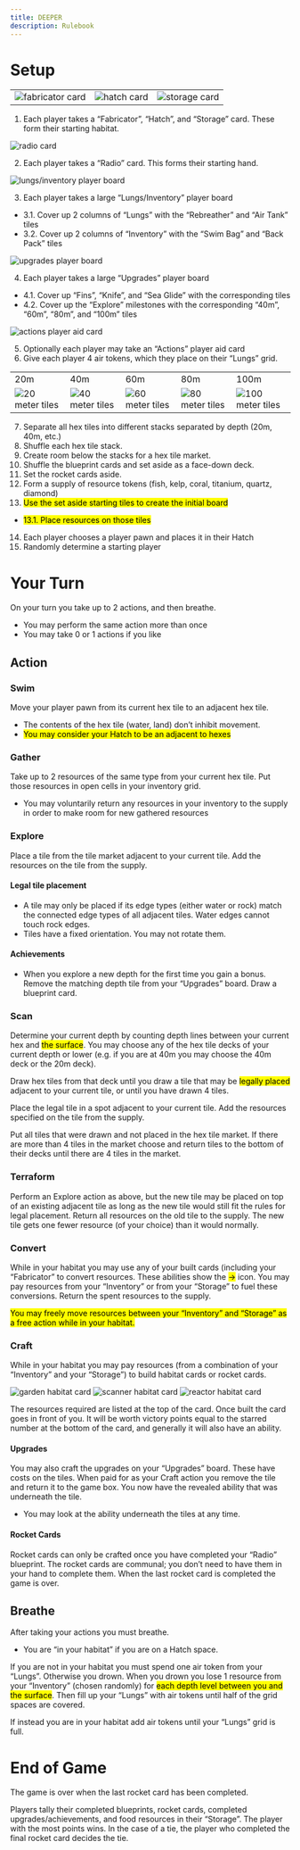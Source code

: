 ```yaml
---
title: DEEPER
description: Rulebook
---
```

# Setup

<table class="components">
<tr><td><img class="card" alt="fabricator card" src="rulebook/Fabricator.png"/></td><td><img class="card" alt="hatch card" src="rulebook/Hatch.png"/></td><td><img class="card" alt="storage card" src="rulebook/Storage.png"/></td></tr>
</table>

1. Each player takes a “Fabricator”, “Hatch”, and “Storage” card. These form their starting habitat.

<img class="card" alt="radio card" src="rulebook/Radio.png"/>

2. Each player takes a “Radio” card. This forms their starting hand.

<img class="card" alt="lungs/inventory player board" src="rulebook/LungsInventory.png"/>

3. Each player takes a large “Lungs/Inventory” player board
  - 3.1. Cover up 2 columns of “Lungs” with the “Rebreather” and “Air Tank” tiles
  - 3.2. Cover up 2 columns of “Inventory” with the “Swim Bag” and “Back Pack” tiles

<img class="card" alt="upgrades player board" src="rulebook/Upgrades.png"/>

4. Each player takes a large “Upgrades” player board
  - 4.1. Cover up “Fins”, “Knife”, and “Sea Glide” with the corresponding tiles
  - 4.2. Cover up the “Explore” milestones with the corresponding “40m”, “60m”, “80m”, and “100m” tiles

<img class="card" alt="actions player aid card" src="rulebook/Actions.png"/>

5. Optionally each player may take an “Actions” player aid card
6. Give each player 4 air tokens, which they place on their “Lungs” grid.

<table class="components">
<tr><td>20m</td><td>40m</td><td>60m</td><td>80m</td><td>100m</td></tr>
<tr><td><img alt="20 meter tiles" src="rulebook/20m.png"/></td><td><img alt="40 meter tiles" src="rulebook/40m.png"/></td><td><img alt="60 meter tiles" src="rulebook/60m.png"/></td><td><img alt="80 meter tiles" src="rulebook/80m.png"/></td><td><img alt="100 meter tiles" src="rulebook/100m.png"/></td></tr>
</table>

7. Separate all hex tiles into different stacks separated by depth (20m, 40m, etc.)
8. Shuffle each hex tile stack.
9. Create room below the stacks for a hex tile market.
10. Shuffle the blueprint cards and set aside as a face-down deck.
11. Set the rocket cards aside.
12. Form a supply of resource tokens (fish, kelp, coral, titanium, quartz, diamond)
13. <mark>Use the set aside starting tiles to create the initial board</mark>
  - <mark>13.1. Place resources on those tiles</mark>
14. Each player chooses a player pawn and places it in their Hatch
15. Randomly determine a starting player

# Your Turn
On your turn you take up to 2 actions, and then breathe.
- You may perform the same action more than once
- You may take 0 or 1 actions if you like

## Action
### Swim
Move your player pawn from its current hex tile to an adjacent hex tile.
- The contents of the hex tile (water, land) don’t inhibit movement.
- <mark>You may consider your Hatch to be an adjacent to hexes</mark>

### Gather
Take up to 2 resources of the same type from your current hex tile. Put those resources in open cells in your inventory grid.
- You may voluntarily return any resources in your inventory to the supply in order to make room for new gathered resources

### Explore
Place a tile from the tile market adjacent to your current tile. Add the resources on the tile from the supply.

#### Legal tile placement
- A tile may only be placed if its edge types (either water or rock) match the connected edge types of all adjacent tiles. Water edges cannot touch rock edges.
- Tiles have a fixed orientation. You may not rotate them. 

#### Achievements
- When you explore a new depth for the first time you gain a bonus. Remove the matching depth tile from your “Upgrades” board. Draw a blueprint card.

### Scan
Determine your current depth by counting depth lines between your current hex and <mark>the surface</mark>. You may choose any of the hex tile decks of your current depth or lower (e.g. if you are at 40m you may choose the 40m deck or the 20m deck).

Draw hex tiles from that deck until you draw a tile that may be <mark>legally placed</mark> adjacent to your current tile, or until you have drawn 4 tiles.

Place the legal tile in a spot adjacent to your current tile. Add the resources specified on the tile from the supply.

Put all tiles that were drawn and not placed in the hex tile market. If there are more than 4 tiles in the market choose and return tiles to the bottom of their decks until there are 4 tiles in the market.

### Terraform
Perform an Explore action as above, but the new tile may be placed on top of an existing adjacent tile as long as the new tile would still fit the rules for legal placement. Return all resources on the old tile to the supply. The new tile gets one fewer resource (of your choice) than it would normally.

### Convert
While in your habitat you may use any of your built cards (including your “Fabricator” to convert resources. These abilities show the <mark>-></mark> icon. You may pay resources from your “Inventory” or from your “Storage” to fuel these conversions. Return the spent resources to the supply.

<mark>You may freely move resources between your “Inventory” and “Storage” as a free action while in your habitat.</mark>

### Craft
While in your habitat you may pay resources (from a combination of your “Inventory” and your “Storage”) to build habitat cards or rocket cards.

<img class="card" alt="garden habitat card" src="rulebook/Craft1.png"/> <img class="card" alt="scanner habitat card" src="rulebook/Craft2.png"/> <img class="card" alt="reactor habitat card" src="rulebook/Craft3.png"/>
     
The resources required are listed at the top of the card. Once built the card goes in front of you. It will be worth victory points equal to the starred number at the bottom of the card, and generally it will also have an ability.

#### Upgrades
You may also craft the upgrades on your “Upgrades” board. These have costs on the tiles. When paid for as your Craft action you remove the tile and return it to the game box. You now have the revealed ability that was underneath the tile.
- You may look at the ability underneath the tiles at any time.

#### Rocket Cards
Rocket cards can only be crafted once you have completed your “Radio” blueprint. The rocket cards are communal; you don’t need to have them in your hand to complete them. When the last rocket card is completed the game is over.

## Breathe
After taking your actions you must breathe.
- You are “in your habitat” if you are on a Hatch space.

If you are not in your habitat you must spend one air token from your “Lungs”. Otherwise you drown. When you drown you lose 1 resource from your “Inventory” (chosen randomly) for <mark>each depth level between you and the surface</mark>. Then fill up your “Lungs” with air tokens until half of the grid spaces are covered.

If instead you are in your habitat add air tokens until your “Lungs” grid is full.

# End of Game
The game is over when the last rocket card has been completed.

Players tally their completed blueprints, rocket cards, completed upgrades/achievements, and food resources in their “Storage”. The player with the most points wins. In the case of a tie, the player who completed the final rocket card decides the tie.
